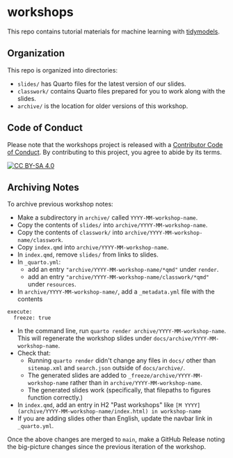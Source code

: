 # workshops

This repo contains tutorial materials for machine learning with [tidymodels](https://www.tidymodels.org/).

## Organization

This repo is organized into directories:

-   `slides/` has Quarto files for the latest version of our slides.
-   `classwork/` contains Quarto files prepared for you to work along with the slides.
-   `archive/` is the location for older versions of this workshop.

## Code of Conduct

Please note that the workshops project is released with a [Contributor Code of Conduct](https://contributor-covenant.org/version/2/1/CODE_OF_CONDUCT.html).
By contributing to this project, you agree to abide by its terms.

[![CC BY-SA 4.0](https://licensebuttons.net/l/by-sa/4.0/88x31.png)](http://creativecommons.org/licenses/by-sa/4.0/)

## Archiving Notes

To archive previous workshop notes:

* Make a subdirectory in `archive/` called `YYYY-MM-workshop-name`.
* Copy the contents of `slides/` into `archive/YYYY-MM-workshop-name`.
* Copy the contents of `classwork/` into `archive/YYYY-MM-workshop-name/classwork`.
* Copy `index.qmd` into `archive/YYYY-MM-workshop-name`.
* In `index.qmd`, remove `slides/` from links to slides.
* In `_quarto.yml`:
	* add an entry `"archive/YYYY-MM-workshop-name/*qmd"` under `render`.
	* add an entry `"archive/YYYY-MM-workshop-name/classwork/*qmd"` under `resources`.
* In `archive/YYYY-MM-workshop-name/`, add a `_metadata.yml` file with the contents
```
execute:
  freeze: true
```
* In the command line, run `quarto render archive/YYYY-MM-workshop-name`. This will regenerate the workshop slides under `docs/archive/YYYY-MM-workshop-name`.
* Check that:
	* Running `quarto render` didn't change any files in `docs/` other than `sitemap.xml` and `search.json` outside of `docs/archive/`.
	* The generated slides are added to `_freeze/archive/YYYY-MM-workshop-name` rather than in `archive/YYYY-MM-workshop-name`. 
	* The generated slides work (specifically, that filepaths to figures function correctly.)
* In `index.qmd`, add an entry in H2 "Past workshops" like `[M YYYY](archive/YYYY-MM-workshop-name/index.html) in workshop-name`
* If you are adding slides other than English, update the navbar link in `_quarto.yml`.

Once the above changes are merged to `main`, make a GitHub Release noting the big-picture changes since the previous iteration of the workshop.
